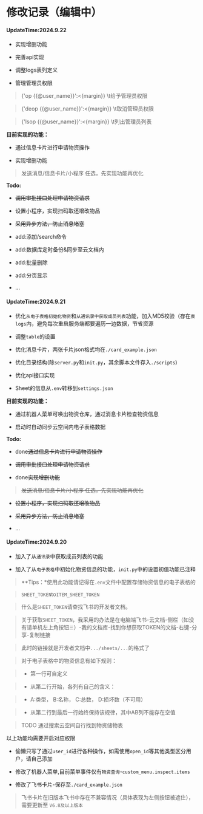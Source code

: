 # 修改记录（编辑中）

#### UpdateTime:2024.9.22

- 实现增删功能

- 完善api实现

- 调整logs表列定义

- 管理管理员权限

> {'op {{@user_name}}':<{margin}} \t给予管理员权限

> {'deop {{@user_name}}':<{margin}} \t取消管理员权限

> {'lsop {{@user_name}}':<{margin}} \t列出管理员列表

**目前实现的功能：**

- 通过信息卡片进行申请物资操作

- 实现增删功能

> 发送消息/信息卡片/小程序 任选，先实现功能再优化

**Todo:**

- ~~调用审批接口处理申请物资请求~~

- 设置小程序，实现扫码取还增改物品

- ~~采用异步方法，防止消息堵塞~~

- add:添加/search命令

- add:数据库定时备份&同步至云文档内

- add:批量删除

- add:分页显示

- ...


#### UpdateTime:2024.9.21

- 优化`从电子表格初始化物资`和`从通讯录中获取成员列表`功能，加入MD5校验（存在`表logs`内，避免每次重启服务端都要遍历一边数据，节省资源

- 调整`table`的设置

- 优化消息卡片，两张卡片json格式均在`./card_example.json`

- 优化目录结构(除`server.py`和`init.py`，其余脚本文件存入`./scripts`)

- 优化api接口实现

- Sheet的信息从`.env`转移到`settings.json`

**目前实现的功能：**

- 通过机器人菜单可唤出物资仓库，通过消息卡片检查物资信息

- 启动时自动同步云空间内电子表格数据

**Todo:**

- done~~通过信息卡片进行申请物资操作~~

- ~~调用审批接口处理申请物资请求~~

- done~~实现增删功能~~

> ~~发送消息/信息卡片/小程序 任选，先实现功能再优化~~

- ~~设置小程序，实现扫码取还增改物品~~

- ~~采用异步方法，防止消息堵塞~~

- ...

#### UpdateTime:2024.9.20

- 加入了从`通讯录`中获取成员列表的功能

- 加入了从`电子表格`中初始化物资信息的功能，`init.py`中的设置初值功能已注释

> **Tips：*使用此功能请记得在`.env`文件中配置存储物资信息的电子表格的

> `SHEET_TOKEN`to`ITEM_SHEET_TOKEN`

> 什么是`SHEET_TOKEN`请查找飞书的开发者文档。

> 关于获取`SHEET_TOKEN`，我采用的办法是在电脑端飞书-云文档-侧栏（如没有请单机左上角按钮`三`）-我的文档库-找到你想获取TOKEN的文档-右键-分享-复制链接

> 此时的链接就是开发者文档中`.../sheets/...`的格式了

> 对于电子表格中的物资信息有如下规则：

> - 第一行可自定义

> - 从第二行开始，各列有自己的含义：

> - A:类型， B:名称， C:总数， D:损坏数（不可用）

> - 从第二行到最后一行始终保持该规律，其中AB列不能存在空值

> TODO 通过搜索云空间自行找到物资储物表

以上功能均需要开启对应权限

- 偷懒只写了通过`user_id`进行各种操作，如需使用`open_id`等其他类型区分用户，请自己添加

- 修改了机器人菜单,目前菜单事件仅有`物资查询`-`custom_menu.inspect.items`

- 修改了飞书卡片-保存至`./card_example.json`

> 飞书卡片在旧版本飞书中存在不兼容情况（具体表现为左侧按钮被遮住），需要更新至 `V6.8及以上版本`